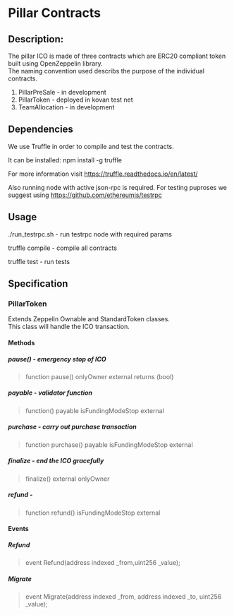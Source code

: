 # Pillar Contracts

## Description:

The pillar ICO is made of three contracts which are ERC20 compliant token built using OpenZeppelin library.  
The naming convention used describs the purpose of the individual contracts.


1) PillarPreSale - in development
2) PillarToken - deployed in kovan test net
3) TeamAllocation - in development

## Dependencies

We use Truffle in order to compile and test the contracts.

It can be installed: npm install -g truffle

For more information visit https://truffle.readthedocs.io/en/latest/

Also running node with active json-rpc is required. For testing puproses we suggest using https://github.com/ethereumjs/testrpc

## Usage

./run_testrpc.sh - run testrpc node with required params

truffle compile - compile all contracts

truffle test - run tests

## Specification 
### PillarToken
  Extends Zeppelin Ownable and StandardToken classes.   
  This class will handle the ICO transaction.

#### Methods 
##### pause() - emergency stop of ICO
 > function pause() onlyOwner external returns (bool) 

#####  payable - validator function
 > function() payable isFundingModeStop external 
 
 ##### purchase - carry out purchase transaction
 > function purchase() payable isFundingModeStop external
 
#####  finalize - end the ICO gracefully
 > finalize() external onlyOwner

#####  refund - 
 > function refund() isFundingModeStop external

#### Events
##### Refund
> event Refund(address indexed _from,uint256 _value);
    
##### Migrate    
> event Migrate(address indexed _from, address indexed _to, uint256 _value);
